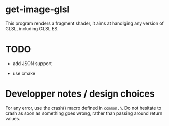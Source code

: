 # get-image-glsl

This program renders a fragment shader, it aims at handlging any version
of GLSL, including GLSL ES.

# TODO

 - add JSON support

 - use cmake

# Developper notes / design choices

For any error, use the crash() macro defined in `common.h`. Do not
hesitate to crash as soon as something goes wrong, rather than passing
around return values.
